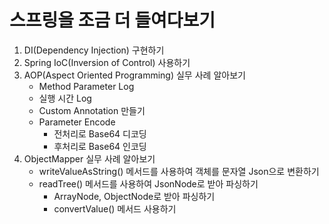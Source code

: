 # 스프링을 조금 더 들여다보기

1. DI(Dependency Injection) 구현하기
2. Spring IoC(Inversion of Control) 사용하기
3. AOP(Aspect Oriented Programming) 실무 사례 알아보기
   - Method Parameter Log
   - 실행 시간 Log 
   - Custom Annotation 만들기
   - Parameter Encode
     - 전처리로 Base64 디코딩
     - 후처리로 Base64 인코딩
4. ObjectMapper 실무 사례 알아보기
   - writeValueAsString() 메서드를 사용하여 객체를 문자열 Json으로 변환하기
   - readTree() 메서드를 사용하여 JsonNode로 받아 파싱하기
     - ArrayNode, ObjectNode로 받아 파싱하기
     - convertValue() 메서드 사용하기
